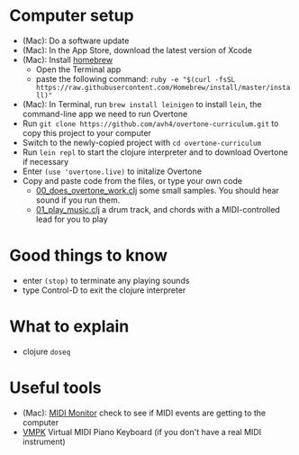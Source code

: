 
# Computer setup

 - (Mac): Do a software update
 - (Mac): In the App Store, download the latest version of Xcode
 - (Mac): Install [homebrew](http://brew.sh/)
   - Open the Terminal app
   - paste the following command: `ruby -e "$(curl -fsSL https://raw.githubusercontent.com/Homebrew/install/master/install)"`
 - (Mac): In Terminal, run `brew install leinigen` to install `lein`, the command-line app we need to run Overtone
 - Run `git clone https://github.com/avh4/overtone-curriculum.git` to copy this project to your computer
 - Switch to the newly-copied project with `cd overtone-curriculum`
 - Run `lein repl` to start the clojure interpreter and to download Overtone if necessary
 - Enter `(use 'overtone.live)` to initalize Overtone
 - Copy and paste code from the files, or type your own code
   - [00_does_overtone_work.clj](00_does_overtone_work.clj) some small samples.  You should hear sound if you run them.
   - [01_play_music.clj](01_play_music.clj) a drum track, and chords with a MIDI-controlled lead for you to play

# Good things to know

 - enter `(stop)` to terminate any playing sounds
 - type Control-D to exit the clojure interpreter

# What to explain

 - clojure `doseq`


# Useful tools

 - (Mac): [MIDI Monitor](http://www.snoize.com/MIDIMonitor/) check to see if MIDI events are getting to the computer
 - [VMPK](http://vmpk.sourceforge.net/) Virtual MIDI Piano Keyboard (if you don't have a real MIDI instrument)
